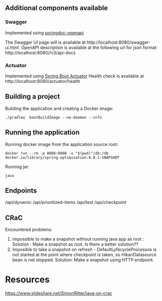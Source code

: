 ## Additional components available

### Swagger

Implemented using [springdoc-openapi](https://springdoc.org/)

The Swagger UI page will is available at http://localhost:8080/swagger-ui.html.
OpenAPI description is available at the following url for json format: http://localhost:8080//v3/api-docs

### Actuator

Implemented using [Spring Boot Actuator](https://docs.spring.io/spring-boot/docs/current/reference/html/actuator.html)
Health check is available at http://localhost:8080/actuator/health

## Building a project

Building the application and creating a Docker image:
```shell
./gradlew  bootBuildImage --no-daemon --info
```

## Running the application

Running docker image from the application source root:
```shell
docker run --rm -p 8080:8080 -v "$(pwd)"/db:/db docker.io/library/spring-optimisation:0.0.1-SNAPSHOT
```

Running jar:
```shell
java
```

## Endpoints

/api/dynamic
/api/prioritized-items
/api/test
/api/checkpoint

## CRaC

Encountered problems:
1. impossible to make a snapshot without running java app as root :
Solution : 
Make a snapshot as root.
Is there a better solution??
2. Imposible to take a snapshot on refresh - DefaultLyfecycleProcessos is not started at the point where checkpoint is taken, so HikariDatasource bean is not stopped.
Solution:
Make a snapshot using HTTP endpoint.

# Resources

https://www.slideshare.net/SimonRitter/java-on-crac
